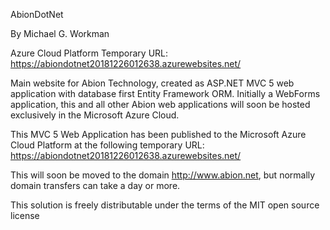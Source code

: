 AbionDotNet

By Michael G. Workman

Azure Cloud Platform Temporary URL: https://abiondotnet20181226012638.azurewebsites.net/

Main website for Abion Technology, created as ASP.NET MVC 5 web application with database first Entity Framework ORM. 
Initially a WebForms application, this and all other Abion web applications will soon be hosted exclusively in the Microsoft Azure Cloud.

This MVC 5 Web Application has been published to the Microsoft Azure Cloud Platform at the following temporary URL: 
https://abiondotnet20181226012638.azurewebsites.net/

This will soon be moved to the domain http://www.abion.net, but normally domain transfers can take a day or more.

This solution is freely distributable under the terms of the MIT open source license
